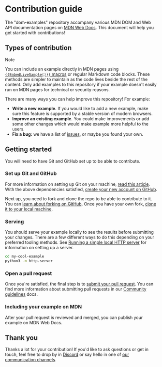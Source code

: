# Contribution guide

The "dom-examples" repository accompany various MDN DOM and Web API documentation pages on [MDN Web Docs](https://developer.mozilla.org).
This document will help you get started with contributions!

## Types of contribution

> [!NOTE]
> You can include an example directly in MDN pages using [`{{EmbedLiveSample()}}` macros](https://developer.mozilla.org/en-US/docs/MDN/Writing_guidelines/Page_structures/Macros/Commonly_used_macros#code_samples) or regular Markdown code blocks.
> These methods are simpler to maintain as the code lives beside the rest of the content.
> Only add examples to this repository if your example doesn't easily run on MDN pages for technical or security reasons.

There are many ways you can help improve this repository! For example:

- **Write a new example.** If you would like to add a new example, make sure this feature is supported by a stable version of modern browsers.
- **Improve an existing example.** You could make improvements or add some other changes which would make example more helpful to the users.
- **Fix a bug:** we have a list of [issues](https://github.com/mdn/dom-examples/issues), or maybe you found your own.

## Getting started

You will need to have Git and GitHub set up to be able to contribute.

### Set up Git and GitHub

For more information on setting up Git on your machine, [read this article](https://help.github.com/articles/set-up-git/).
With the above dependencies satisfied, [create your new account on GitHub](https://github.com/join).

Next up, you need to fork and clone the repo to be able to contribute to it.
You can [learn about forking on GitHub](https://help.github.com/articles/fork-a-repo).
Once you have your own fork, [clone it to your local machine](https://help.github.com/articles/cloning-a-repository/).

### Serving

You should serve your example locally to see the results before submitting your changes.
There are a few different ways to do this depending on your preferred tooling methods.
See [Running a simple local HTTP server](https://developer.mozilla.org/en-US/docs/Learn/Common_questions/Tools_and_setup/set_up_a_local_testing_server#running_a_simple_local_http_server) for information on setting up a server.

```bash
cd my-cool-example
python3 -m http.server
```

### Open a pull request

Once you're satisfied, the final step is to [submit your pull request](https://help.github.com/articles/creating-a-pull-request/).
You can find more information about submitting pull requests in our [Community guidelines](https://developer.mozilla.org/en-US/docs/MDN/Community/Pull_requests) docs.

### Including your example on MDN

After your pull request is reviewed and merged, you can publish your example on MDN Web Docs.

## Thank you

Thanks a lot for your contribution!
If you'd like to ask questions or get in touch, feel free to drop by in [Discord](https://developer.mozilla.org/discord) or say hello in one of [our communication channels](https://developer.mozilla.org/en-US/docs/MDN/Community/Communication_channels).
